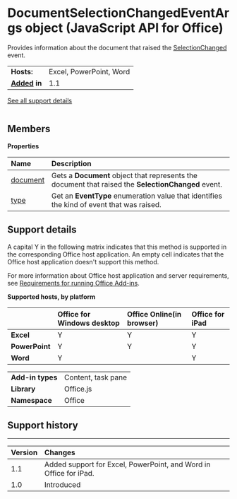
# DocumentSelectionChangedEventArgs object (JavaScript API for Office)
Provides information about the document that raised the [SelectionChanged](../reference/shared/document/selectionchanged-event/selectionchanged-event.md) event.

|||
|:-----|:-----|
|**Hosts:**|Excel, PowerPoint, Word|
|**[Added](#bk_history) in**|1.1|
[See all support details](#bk_support)

```

```


## Members


**Properties**


|**Name**|**Description**|
|:-----|:-----|
|[document](../reference/shared/document/selectionchangedeventargs-object/document-property.md)|Gets a  **Document** object that represents the document that raised the **SelectionChanged** event.|
|[type](../reference/shared/document/selectionchangedeventargs-object/type-property.md)|Get an  **EventType** enumeration value that identifies the kind of event that was raised.|

## Support details
<a name="bk_support"> </a>

A capital Y in the following matrix indicates that this method is supported in the corresponding Office host application. An empty cell indicates that the Office host application doesn't support this method.

For more information about Office host application and server requirements, see [Requirements for running Office Add-ins](http://msdn.microsoft.com/library/67340567-bb9a-498c-96d3-3f52f28c16bc%28Office.15%29.aspx).


**Supported hosts, by platform**


||**Office for Windows desktop**|**Office Online(in browser)**|**Office for iPad**|
|:-----|:-----|:-----|:-----|
|**Excel**|Y|Y|Y|
|**PowerPoint**|Y|Y|Y|
|**Word**|Y||Y|

|||
|:-----|:-----|
|**Add-in types**|Content, task pane|
|**Library**|Office.js|
|**Namespace**|Office|

## Support history
<a name="bk_history"> </a>


****


|**Version**|**Changes**|
|:-----|:-----|
|1.1|Added support for Excel, PowerPoint, and Word in Office for iPad.|
|1.0|Introduced|
